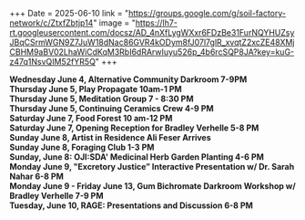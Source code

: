 +++ Date = 2025-06-10 link = "https://groups.google.com/g/soil-factory-network/c/ZtxfZbtjp14" image = "https://lh7-rt.googleusercontent.com/docsz/AD_4nXfLygWXxr6FDzBe31FurNQYHUZsyJBqCSrmWGN9Z7JuW18dNac86GVR4kODym8fJ07l7glR_xvqtZ2xcZE48XMjCBHM9aBV02LhaWiCdKqM3RbI6dRArwIuyu526p_4b6rcSQP8JA?key=kuG-z47q1NsvQIM52fYR5Q" +++


**Wednesday June 4, Alternative Community Darkroom 7-9PM**  
**Thursday June 5, Play Propagate 10am-1 PM**  
**Thursday June 5, Meditation Group 7 \- 8:30 PM**  
**Thursday June 5, Continuing Ceramics Crew 4-9 PM**  
**Saturday June 7, Food Forest 10 am-12 PM**  
**Saturday June 7, Opening Reception for Bradley Verhelle 5-8 PM**  
**Sunday June 8, Artist in Residence Ali Feser Arrives**  
**Sunday June 8, Foraging Club 1-3 PM**  
**Sunday, June 8: OJI:SDA' Medicinal Herb Garden Planting 4-6 PM**  
**Monday June 9, "Excretory Justice” Interactive Presentation w/ Dr. Sarah Nahar 6-8 PM**  
**Monday June 9 \- Friday June 13, Gum Bichromate Darkroom Workshop w/ Bradley Verhelle 7-9 PM**  
**Tuesday, June 10, RAGE: Presentations and Discussion 6-8 PM**  


